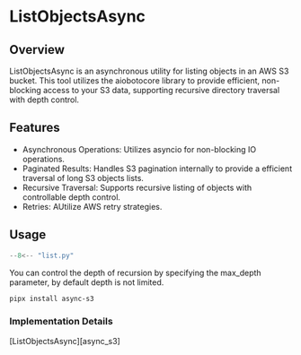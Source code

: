 # ListObjectsAsync

## Overview
ListObjectsAsync is an asynchronous utility for listing objects in an AWS S3 bucket. 
This tool utilizes the aiobotocore library to provide efficient, non-blocking access to your S3 data, supporting 
recursive directory traversal with depth control.

## Features
- Asynchronous Operations: Utilizes asyncio for non-blocking IO operations.
- Paginated Results: Handles S3 pagination internally to provide a efficient traversal of long S3 objects lists.
- Recursive Traversal: Supports recursive listing of objects with controllable depth control.
- Retries: AUtilize AWS retry strategies.

## Usage

```python
--8<-- "list.py"
```
You can control the depth of recursion by specifying the max_depth parameter, by default depth is not limited.

```bash
pipx install async-s3
```

### Implementation Details

[ListObjectsAsync][async_s3]

